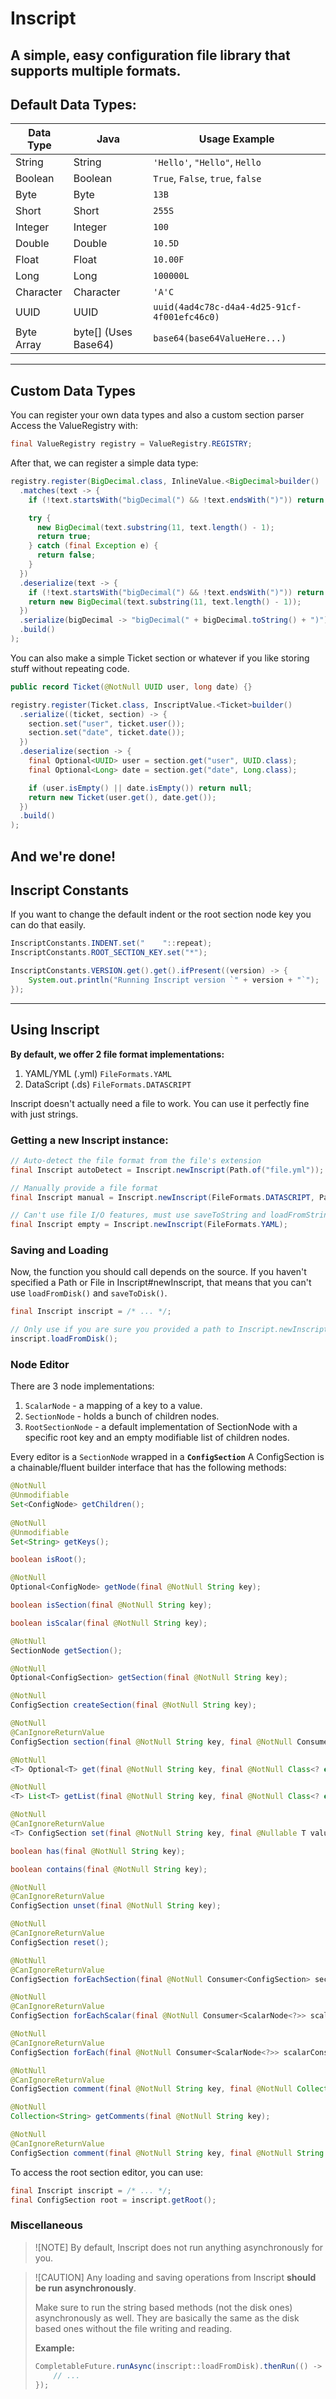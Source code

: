 # Inscript
A simple, easy configuration file library that supports multiple formats.
---
## Default Data Types:
| Data Type  | Java                 | Usage Example                                |
|------------|----------------------|----------------------------------------------|
| String     | String               | `'Hello'`, `"Hello"`, `Hello`                |
| Boolean    | Boolean              | `True`, `False`, `true`, `false`             |
| Byte       | Byte                 | `13B`                                        |
| Short      | Short                | `255S`                                       |
| Integer    | Integer              | `100`                                        |
| Double     | Double               | `10.5D`                                      |
| Float      | Float                | `10.00F`                                     |
| Long       | Long                 | `100000L`                                    |
| Character  | Character            | `'A'C`                                       |
| UUID       | UUID                 | `uuid(4ad4c78c-d4a4-4d25-91cf-4f001efc46c0)` |
| Byte Array | byte[] (Uses Base64) | `base64(base64ValueHere...)`                 |
---
## Custom Data Types
You can register your own data types and also a custom section parser
Access the ValueRegistry with:
```java
final ValueRegistry registry = ValueRegistry.REGISTRY;
```
After that, we can register a simple data type:
```java
registry.register(BigDecimal.class, InlineValue.<BigDecimal>builder()
  .matches(text -> {
    if (!text.startsWith("bigDecimal(") && !text.endsWith(")")) return false;

    try {
      new BigDecimal(text.substring(11, text.length() - 1);
      return true;
    } catch (final Exception e) {
      return false;
    }
  })
  .deserialize(text -> {
    if (!text.startsWith("bigDecimal(") && !text.endsWith(")")) return null;
    return new BigDecimal(text.substring(11, text.length() - 1));
  })
  .serialize(bigDecimal -> "bigDecimal(" + bigDecimal.toString() + ")")
  .build()
);
```
You can also make a simple Ticket section or whatever if you like storing stuff without repeating code.
```java
public record Ticket(@NotNull UUID user, long date) {}

registry.register(Ticket.class, InscriptValue.<Ticket>builder()
  .serialize((ticket, section) -> {
    section.set("user", ticket.user());
    section.set("date", ticket.date());
  })
  .deserialize(section -> {
    final Optional<UUID> user = section.get("user", UUID.class);
    final Optional<Long> date = section.get("date", Long.class);

    if (user.isEmpty() || date.isEmpty()) return null;
    return new Ticket(user.get(), date.get());
  })
  .build()
);
```
And we're done!
---
## Inscript Constants
If you want to change the default indent or the root section node key you can do that easily.
```java
InscriptConstants.INDENT.set("    "::repeat);
InscriptConstants.ROOT_SECTION_KEY.set("*");

InscriptConstants.VERSION.get().get().ifPresent((version) -> {
    System.out.println("Running Inscript version `" + version + "`");
});
```
---
## Using Inscript
**By default, we offer 2 file format implementations:**
1. YAML/YML (.yml) `FileFormats.YAML`
2. DataScript (.ds) `FileFormats.DATASCRIPT`

Inscript doesn't actually need a file to work. You can use it perfectly fine with just strings.

### Getting a new Inscript instance:
```java
// Auto-detect the file format from the file's extension
final Inscript autoDetect = Inscript.newInscript(Path.of("file.yml"));

// Manually provide a file format
final Inscript manual = Inscript.newInscript(FileFormats.DATASCRIPT, Path.of("file.ds"));

// Can't use file I/O features, must use saveToString and loadFromString. You must specify the file format.
final Inscript empty = Inscript.newInscript(FileFormats.YAML);
```
### Saving and Loading
Now, the function you should call depends on the source.
If you haven't specified a Path or File in Inscript#newInscript, that means that you can't use `loadFromDisk()` and `saveToDisk()`.
```java
final Inscript inscript = /* ... */;

// Only use if you are sure you provided a path to Inscript.newInscript()
inscript.loadFromDisk();
```
### Node Editor
There are 3 node implementations:
1. `ScalarNode` - a mapping of a key to a value.
2. `SectionNode` - holds a bunch of children nodes.
3. `RootSectionNode` - a default implementation of SectionNode with a specific root key and an empty modifiable list of children nodes.

Every editor is a `SectionNode` wrapped in a **`ConfigSection`**
A ConfigSection is a chainable/fluent builder interface that has the following methods:
```java
@NotNull
@Unmodifiable
Set<ConfigNode> getChildren();
    
@NotNull
@Unmodifiable
Set<String> getKeys();

boolean isRoot();

@NotNull
Optional<ConfigNode> getNode(final @NotNull String key);

boolean isSection(final @NotNull String key);

boolean isScalar(final @NotNull String key);

@NotNull
SectionNode getSection();

@NotNull
Optional<ConfigSection> getSection(final @NotNull String key);

@NotNull
ConfigSection createSection(final @NotNull String key);

@NotNull
@CanIgnoreReturnValue
ConfigSection section(final @NotNull String key, final @NotNull Consumer<ConfigSection> handler);

@NotNull
<T> Optional<T> get(final @NotNull String key, final @NotNull Class<? extends T> ignoredType);

@NotNull
<T> List<T> getList(final @NotNull String key, final @NotNull Class<? extends T> ignoredType);

@NotNull
@CanIgnoreReturnValue
<T> ConfigSection set(final @NotNull String key, final @Nullable T value);

boolean has(final @NotNull String key);

boolean contains(final @NotNull String key);

@NotNull
@CanIgnoreReturnValue
ConfigSection unset(final @NotNull String key);

@NotNull
@CanIgnoreReturnValue
ConfigSection reset();

@NotNull
@CanIgnoreReturnValue
ConfigSection forEachSection(final @NotNull Consumer<ConfigSection> sectionConsumer);

@NotNull 
@CanIgnoreReturnValue
ConfigSection forEachScalar(final @NotNull Consumer<ScalarNode<?>> scalarConsumer);

@NotNull
@CanIgnoreReturnValue 
ConfigSection forEach(final @NotNull Consumer<ScalarNode<?>> scalarConsumer, final @NotNull Consumer<ConfigSection> sectionConsumer);

@NotNull
@CanIgnoreReturnValue
ConfigSection comment(final @NotNull String key, final @NotNull Collection<? extends String> comments);

@NotNull
Collection<String> getComments(final @NotNull String key);

@NotNull
@CanIgnoreReturnValue 
ConfigSection comment(final @NotNull String key, final @NotNull String @NotNull ... comments);
```
To access the root section editor, you can use:
```java
final Inscript inscript = /* ... */;
final ConfigSection root = inscript.getRoot();
```

### Miscellaneous
> ![NOTE]
> By default, Inscript does not run anything asynchronously for you.

> ![CAUTION]
> Any loading and saving operations from Inscript **should be run asynchronously**. 
> 
> Make sure to run the string based methods (not the disk ones) asynchronously as well.
> They are basically the same as the disk based ones without the file writing and reading.
>
> **Example:**
> ```java
> CompletableFuture.runAsync(inscript::loadFromDisk).thenRun(() -> {
>     // ...
> });
> ```